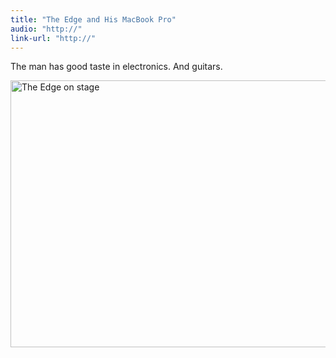 ```yaml
---
title: "The Edge and His MacBook Pro"
audio: "http://"
link-url: "http://"
---
```

<p>The man has good taste in electronics. And guitars.</p>
<p><a href="http://www.flickr.com/photos/49152339@N05/6257984003/" title="The Edge on stage by clintonfoundation, on Flickr"><img src="http://farm7.static.flickr.com/6048/6257984003_f5ed72e063_z.jpg" class="aligncenter" width="640" height="427" alt="The Edge on stage"></a></p>
